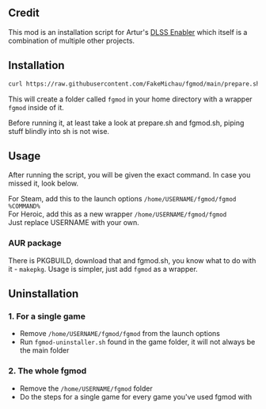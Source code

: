 ## Credit
This mod is an installation script for Artur's [DLSS Enabler](https://github.com/artur-graniszewski/DLSS-Enabler) which itself is a combination of multiple other projects.

## Installation
```sh
curl https://raw.githubusercontent.com/FakeMichau/fgmod/main/prepare.sh | bash --
```
This will create a folder called ``fgmod`` in your home directory with a wrapper ``fgmod`` inside of it.

Before running it, at least take a look at prepare.sh and fgmod.sh, piping stuff blindly into sh is not wise.

## Usage
After running the script, you will be given the exact command. In case you missed it, look below.

For Steam, add this to the launch options ``/home/USERNAME/fgmod/fgmod %COMMAND%``  
For Heroic, add this as a new wrapper ``/home/USERNAME/fgmod/fgmod``  
Just replace USERNAME with your own.

### AUR package
There is PKGBUILD, download that and fgmod.sh, you know what to do with it - ``makepkg``. Usage is simpler, just add ``fgmod`` as a wrapper.

## Uninstallation
### 1. For a single game
- Remove ``/home/USERNAME/fgmod/fgmod`` from the launch options
- Run ``fgmod-uninstaller.sh`` found in the game folder, it will not always be the main folder


### 2. The whole fgmod
- Remove the ``/home/USERNAME/fgmod`` folder
- Do the steps for a single game for every game you've used fgmod with 